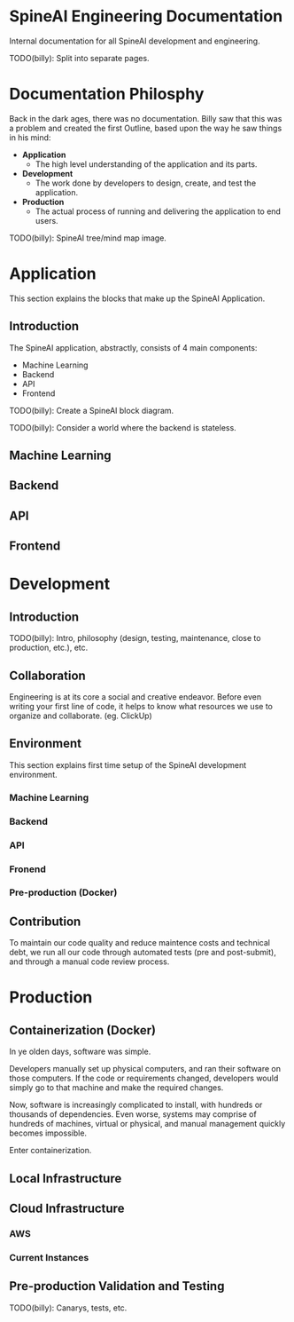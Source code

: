 # SpineAI Engineering Documentation

Internal documentation for all SpineAI development and engineering.

TODO(billy): Split into separate pages.

# Documentation Philosphy

Back in the dark ages, there was no documentation. Billy saw that this was a
problem and created the first Outline, based upon the way he saw things in his
mind:

- **Application**
    - The high level understanding of the application and its parts.
- **Development**
    - The work done by developers to design, create, and test the application.
- **Production**
    - The actual process of running and delivering the application to end users.

TODO(billy): SpineAI tree/mind map image.


# Application

This section explains the blocks that make up the SpineAI Application.

## Introduction

The SpineAI application, abstractly, consists of 4 main components:

- Machine Learning
- Backend
- API
- Frontend

TODO(billy): Create a SpineAI block diagram.

TODO(billy): Consider a world where the backend is stateless.

## Machine Learning

## Backend

## API

## Frontend

# Development

## Introduction

TODO(billy): Intro, philosophy (design, testing, maintenance, close to production, etc.), etc.

## Collaboration

Engineering is at its core a social and creative endeavor. Before even writing
your first line of code, it helps to know what resources we use to organize
and collaborate. (eg. ClickUp)

## Environment

This section explains first time setup of the SpineAI development environment.

### Machine Learning

### Backend

### API

### Fronend

### Pre-production (Docker)

## Contribution

To maintain our code quality and reduce maintence costs and technical debt, we
run all our code through automated tests (pre and post-submit), and through a
manual code review process.

# Production

## Containerization (Docker)

In ye olden days, software was simple.

Developers manually set up physical computers, and ran their software on those
computers. If the code or requirements changed, developers would simply go to
that machine and make the required changes.

Now, software is increasingly complicated to install, with hundreds or thousands
of dependencies. Even worse, systems may comprise of hundreds of machines,
virtual or physical, and manual management quickly becomes impossible.

Enter containerization.

## Local Infrastructure

## Cloud Infrastructure

### AWS

### Current Instances

## Pre-production Validation and Testing

TODO(billy): Canarys, tests, etc.

